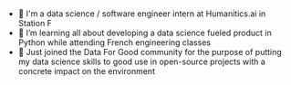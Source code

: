 ### 

- 🤖 I'm a data science / software engineer intern at Humanitics.ai in Station F
- 👀 I’m learning all about developing a data science fueled product in Python while attending French engineering classes
- 🌱 Just joined the Data For Good community for the purpose of putting my data science skills to good use in open-source projects with a concrete impact on the environment
